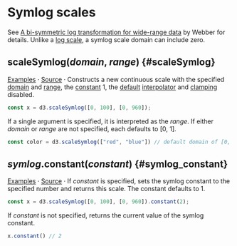 # Symlog scales

See [A bi-symmetric log transformation for wide-range data](https://www.researchgate.net/profile/John_Webber4/publication/233967063_A_bi-symmetric_log_transformation_for_wide-range_data/links/0fcfd50d791c85082e000000.pdf) by Webber for details. Unlike a [log scale](./log.md), a symlog scale domain can include zero.

## scaleSymlog(*domain*, *range*) {#scaleSymlog}

[Examples](https://observablehq.com/@d3/continuous-scales) · [Source](https://github.com/d3/d3-scale/blob/main/src/symlog.js) · Constructs a new continuous scale with the specified [domain](./linear.md#linear_domain) and [range](./linear.md#linear_range), the [constant](#symlog_constant) 1, the [default](../d3-interpolate/value.md#interpolate) [interpolator](./linear.md#linear_interpolate) and [clamping](./linear.md#linear_clamp) disabled.

```js
const x = d3.scaleSymlog([0, 100], [0, 960]);
```

If a single argument is specified, it is interpreted as the *range*. If either *domain* or *range* are not specified, each defaults to [0, 1].

```js
const color = d3.scaleSymlog(["red", "blue"]) // default domain of [0, 1]
```

## *symlog*.constant(*constant*) {#symlog_constant}

[Examples](https://observablehq.com/@d3/continuous-scales) · [Source](https://github.com/d3/d3-scale/blob/main/src/symlog.js) · If *constant* is specified, sets the symlog constant to the specified number and returns this scale. The constant defaults to 1.

```js
const x = d3.scaleSymlog([0, 100], [0, 960]).constant(2);
```

If *constant* is not specified, returns the current value of the symlog constant.

```js
x.constant() // 2
```

